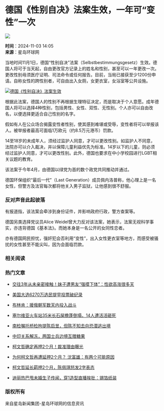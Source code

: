 # 德国《性别自决》法案生效，一年可“变性”一次

![](/statics/images/logo.jpg)

**时间**：2024-11-03 14:05  
**来源**：星岛环球网  

当地时间11月1日，德国“性别自决”法案（Selbstbestimmungsgesetz）生效。德国人将可于当天起，自由更改官方记录上的姓名和性别，甚至可以一年更改一次。更改性别毋须医疗证明、司法命令或任何报告。目前，当局已接获至少1200份申请。自称女性的跨性别者，可自由出入女厕，女更衣室，女浴室等公共设施。

[![德国《性别自决》法案生效](/upload/resources/image/2024/11/03/2325802_800x99999.jpg)](/upload/resources/image/2024/11/03/2325802.jpg)

根据此法案，德国人的性别不再根据生理特征决定，而是取决于个人意愿。成年德国人将可以选择4种性别，包括男性、女性、双性、无性别。个人亦可以自由改名，以便选择更适合自己性别的名字。

假如有人在公众场合揭露变性者性别，使其感到难堪或受辱，变性者将可以举报该人。被举报者最高可面临1万欧元（约8.5万元港币）罚款。

14至18岁的未成年人，须经过监护人同意，才可以更改性别。如监护人不同意，法院亦可以介入裁决，并以保障儿童利益优先为标准。14岁以下的儿童，则必须经过监护人同意，才可以更改性别。此外，德国也要求在中小学校园进行LGBT相关议题的教育。

该法案于今年4月，由德国以绿党为首的数个政党共同推动并通过。

德国环保组织“最后一代”（Last Generation）成员佩内洛普称，他心理上是一名女性，但警方及法官每次都将他关入男子监狱，让他感到很不舒服。

### 反对声音此起彼落

有报道指，该法案会牵涉到身份证件，并影响政府行政，警方查案等。

德国另类选择党议员Alice Weidel曾大力反对该法案，她表示，法案无视科学事实，亦违背德国《基本法》。而她本身是一名公开的女同性恋者。

亦有德国网民担忧，强奸犯会否利用“变性”，出入女性更衣室等地方，而感受被骚扰的女性甚至不能尖叫，因为会面临罚款。

### 相关阅读

### 热门文章

- [交往3年从未亲密接触！妹子遭男友“强摸下体”：性欲高涨很多天](https://www.xxxxx.com)
  
- [美国大选6270万选民提早投票破纪录](https://www.xxxxx.com)
  
- [布林肯：援俄朝军数天内投入战斗](https://www.xxxxx.com)
  
- [塞尔维亚火车站35米长石屎檐蓬倒塌，14人遭活活砸死](https://www.xxxxx.com)
  
- [南检嘱托桥检拘提陈启昱，但陈不知去向恐潜逃出境](https://www.xxxxx.com)
  
- [中印关系解冻，两国士兵边境互赠糖果](https://www.xxxxx.com)
  
- [柯文哲确定再押2个月！裁准理由曝光](https://www.xxxxx.com)
  
- [为何柯文哲再遭延押2个月？ 沈富雄：有两个可能原因](https://www.xxxxx.com)
  
- [柯文哲延长羁押2个月，陈佩琪怒发2字表态](https://www.xxxxx.com)
  
- [迪丽热巴甩未婚生子传闻，穿1造型直播挨批：锡箔纸装](https://www.xxxxx.com)

### 版权所有

来自星岛新闻集团-星岛环球网的信息资讯
<!-- tcd_original_link https://m.stnn.cc/c/2024-11-03/3932011.shtml -->

